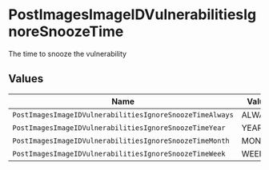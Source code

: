 # PostImagesImageIDVulnerabilitiesIgnoreSnoozeTime

The time to snooze the vulnerability


## Values

| Name                                                     | Value                                                    |
| -------------------------------------------------------- | -------------------------------------------------------- |
| `PostImagesImageIDVulnerabilitiesIgnoreSnoozeTimeAlways` | ALWAYS                                                   |
| `PostImagesImageIDVulnerabilitiesIgnoreSnoozeTimeYear`   | YEAR                                                     |
| `PostImagesImageIDVulnerabilitiesIgnoreSnoozeTimeMonth`  | MONTH                                                    |
| `PostImagesImageIDVulnerabilitiesIgnoreSnoozeTimeWeek`   | WEEK                                                     |
